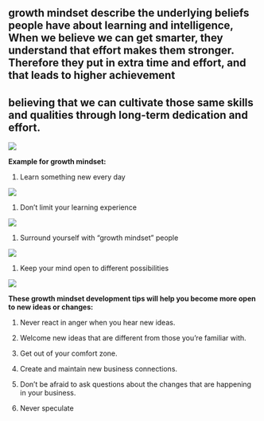 ##  growth mindset describe the underlying beliefs people have about learning and intelligence, When we believe we can get smarter, they understand that effort makes them stronger. Therefore they put in extra time and effort, and that leads to higher achievement
##  believing that we can cultivate those same skills and qualities through long-term dedication and effort.
![](https://qph.fs.quoracdn.net/main-qimg-47821acb8d21d9d2c76315de46a1cc93)

  **Example for growth mindset:**
 1. Learn something new every day 

  ![](https://www.muhlsdk12.org/cms/lib/PA01916549/Centricity/Domain/225/growth%20mindset.JPG)

 1. Don’t limit your learning experience

 ![](https://encrypted-tbn0.gstatic.com/images?q=tbn:ANd9GcQ00wbMLPhWdUIsjMj1RvJLHCHPIlE0A2GgqI4mnr3wtRbDVsHA)


 1. Surround yourself with “growth mindset” people

 ![](https://ecdn.teacherspayteachers.com/thumbitem/Growth-Mindset-vs-Fixed-Mindset-Brain-Worksheet-3353397-1531819976/original-3353397-2.jpg)

 1. Keep your mind open to different possibilities

 ![](https://encrypted-tbn0.gstatic.com/images?q=tbn:ANd9GcRQq6Q-H-zt5N2UOwOqPJ8_JR-ln6j9j5uvSuzU3WSuzJBN-KsRRA)


 **These growth mindset development tips will help you become more open to new ideas or changes:**

 1. Never react in anger when you hear new ideas. 

1. Welcome new ideas that are different from those you’re familiar with.

1. Get out of your comfort zone.

1. Create and maintain new business connections.

1. Don’t be afraid to ask questions about the changes that are happening in your business.

1. Never speculate
